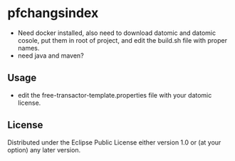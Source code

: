 # pfchangsindex


- Need docker installed, also need to download datomic and
  datomic cosole, put them in root of project, and edit the
  build.sh file with proper names.
- need java and maven?

## Usage

- edit the free-transactor-template.properties file with
  your datomic license.


## License

Distributed under the Eclipse Public License either version 1.0 or (at
your option) any later version.
